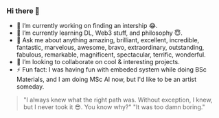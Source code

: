 ### Hi there 👋

- 🔭 I’m currently working on finding an intership :joy:.
- 🌱 I’m currently learning DL, Web3 stuff, and philosophy :innocent:.
- 💬 Ask me about anything amazing, brilliant, excellent, incredible, fantastic, marvelous, awesome, bravo, extraordinary, outstanding, fabulous, remarkable, magnificent, spectacular, terrific, wonderful. 
- 👯 I’m looking to collaborate on cool & interesting projects.
- ⚡ Fun fact: I was having fun with embeded system while doing BSc Materials, and I am doing MSc AI now, but I'd like to be an artist someday.

> "I always knew what the right path was. Without exception, I knew, but I never took it :sunglasses:. You know why?" 
> "It was too damn boring."
